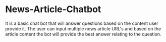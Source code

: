 # News-Article-Chatbot
It is a basic chat bot that will answer questions based on the content user provide it. The user can input multiple news article URL's and based on the article content the bot will provide the best answer relating to the question.

